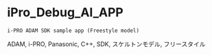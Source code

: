 # iPro_Debug_AI_APP

	i-PRO ADAM SDK sample app (Freestyle model) 
 ADAM, i-PRO, Panasonic, C++, SDK, スケルトンモデル, フリースタイル
